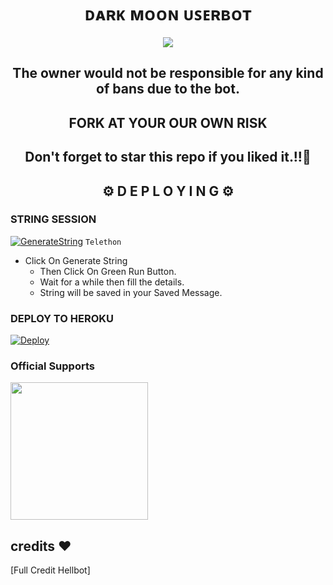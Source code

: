 <h1 align="center">ᴅᴀʀᴋ ᴍᴏᴏɴ ᴜꜱᴇʀʙᴏᴛ</h1>

<p align="center">
  <img src="https://telegra.ph/file/e9a84eed3b950f338a833.jpg">
</p>

  <h2 align= "center" >The owner would not be responsible for any kind of bans due to the bot.</h2>
  
<h2 align="center">FORK AT  YOUR OUR OWN RISK</h1>

<h2 align ="center">Don't forget to star this repo if you liked it.!!💝</h2>

<h2 align="center">⚙️ D E P L O Y I N G ⚙️</h2>




<h3>  STRING SESSION  </h3>
  
 
[![GenerateString](https://img.shields.io/badge/repl.it-generateString-yellowgreen)](https://generatestringsession.xabhish3k.repl.run) ``Telethon``


- Click On Generate String
    - Then Click On Green Run Button.
    - Wait for a while then fill the details.
    - String will be saved in your Saved Message.


<h3> DEPLOY TO HEROKU </h3>

[![Deploy](https://www.herokucdn.com/deploy/button.svg)](https://dashboard.heroku.com/new?button-url=https%3A%2F%2Fgithub.com%2Fbabymid%2Fdark-bot&template=https%3A%2F%2Fgithub.com%2Fbabymid%2Fdark-bot)


### Official Supports

   <a href="https://t.me/darkmoonuserbot"><img src="https://img.shields.io/badge/Channel%20Support%3F-yes-green?&style=flat-square?&logo=telegram" width=220px></a></p>
 

## credits ❤️

[Full Credit Hellbot]
















